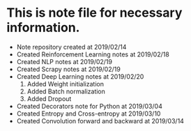 # This is note file for necessary information.
- Note repository created at 2019/02/14
- Created Reinforcement Learning notes at 2019/02/18
- Created NLP notes at 2019/02/19
- Created Scrapy notes at 2019/02/19
- Created Deep Learning notes at 2019/02/20
    1. Added Weight initialization
    2. Added Batch normalization
    3. Added Dropout
- Created Decorators note for Python at 2019/03/04
- Created Entropy and Cross-entropy at 2019/03/10
- Created Convolution forward and backward at 2019/03/14